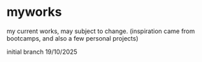 # myworks
my current works, may subject to change. (inspiration came from bootcamps, and also a few personal projects)


initial branch 19/10/2025
